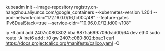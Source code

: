 kubeadm init  --image-repository registry.cn-hangzhou.aliyuncs.com/google_containers  --kubernetes-version 1.20.1  --pod-network-cidr="172.16.0.0/16,fc00::/48"  --feature-gates IPv6DualStack=true --service-cidr="10.96.0.0/12,fd00::/108"


ip -6 add add 2407:c080:802:bba:887f:a699:709d:ad00/64 dev eth0
sudo route -A inet6 add ::/0 gw 2407:c080:802:bba::1
curl https://docs.projectcalico.org/manifests/calico.yaml -O
